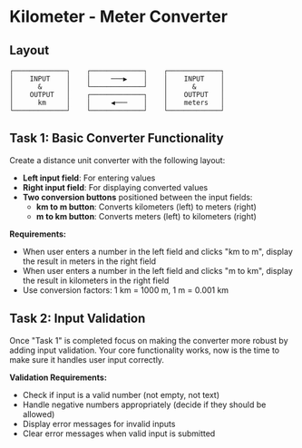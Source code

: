 # Kilometer - Meter Converter

## Layout

```
┌─────────────┐    ┌─────────────┐    ┌─────────────┐
│    INPUT    │    │     ───▶    │    │    INPUT    │
│      &      │    └─────────────┘    │      &      │
│    OUTPUT   │    ┌─────────────┐    │    OUTPUT   │
│      km     │    │     ◀───    │    │    meters   │
└─────────────┘    └─────────────┘    └─────────────┘

```

## Task 1: Basic Converter Functionality

Create a distance unit converter with the following layout:

-   **Left input field**: For entering values
-   **Right input field**: For displaying converted values
-   **Two conversion buttons** positioned between the input fields:
    -   **km to m button**: Converts kilometers (left) to meters (right)
    -   **m to km button**: Converts meters (left) to kilometers (right)

**Requirements:**

-   When user enters a number in the left field and clicks "km to m", display the result in meters in the right field
-   When user enters a number in the left field and clicks "m to km", display the result in kilometers in the right field
-   Use conversion factors: 1 km = 1000 m, 1 m = 0.001 km

## Task 2: Input Validation

Once "Task 1" is completed focus on making the converter more robust by adding input validation. Your core functionality works, now is the time to make sure it handles user input correctly.

**Validation Requirements:**

-   Check if input is a valid number (not empty, not text)
-   Handle negative numbers appropriately (decide if they should be allowed)
-   Display error messages for invalid inputs
-   Clear error messages when valid input is submitted
